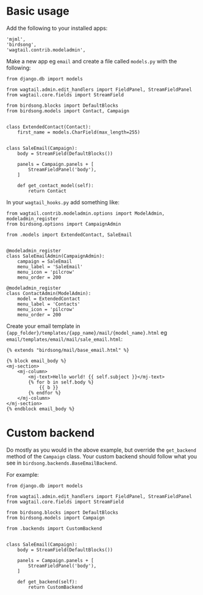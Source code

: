 # Basic usage

Add the following to your installed apps:

```
'mjml',
'birdsong',
'wagtail.contrib.modeladmin',
```

Make a new app eg `email` and create a file called `models.py` with the following:

```
from django.db import models

from wagtail.admin.edit_handlers import FieldPanel, StreamFieldPanel
from wagtail.core.fields import StreamField

from birdsong.blocks import DefaultBlocks
from birdsong.models import Contact, Campaign


class ExtendedContact(Contact):
    first_name = models.CharField(max_length=255)


class SaleEmail(Campaign):
    body = StreamField(DefaultBlocks())

    panels = Campaign.panels + [
        StreamFieldPanel('body'),
    ]

    def get_contact_model(self):
        return Contact
```

In your `wagtail_hooks.py` add something like:

```
from wagtail.contrib.modeladmin.options import ModelAdmin, modeladmin_register
from birdsong.options import CampaignAdmin

from .models import ExtendedContact, SaleEmail


@modeladmin_register
class SaleEmailAdmin(CampaignAdmin):
    campaign = SaleEmail
    menu_label = 'SaleEmail'
    menu_icon = 'pilcrow'
    menu_order = 200

@modeladmin_register
class ContactAdmin(ModelAdmin):
    model = ExtendedContact
    menu_label = 'Contacts'
    menu_icon = 'pilcrow'
    menu_order = 200

```

Create your email template in `{app_folder}/templates/{app_name}/mail/{model_name}.html` eg `email/templates/email/mail/sale_email.html`:

```
{% extends "birdsong/mail/base_email.html" %}

{% block email_body %}
<mj-section>
    <mj-column>
        <mj-text>Hello world! {{ self.subject }}</mj-text>
        {% for b in self.body %}
            {{ b }}
        {% endfor %}
    </mj-column>
</mj-section>
{% endblock email_body %}
```

# Custom backend

Do mostly as you would in the above example, but override the `get_backend` method of the `Campaign` class. Your custom backend should follow what you see in `birdsong.backends.BaseEmailBackend`.

For example:

```
from django.db import models

from wagtail.admin.edit_handlers import FieldPanel, StreamFieldPanel
from wagtail.core.fields import StreamField

from birdsong.blocks import DefaultBlocks
from birdsong.models import Campaign

from .backends import CustomBackend


class SaleEmail(Campaign):
    body = StreamField(DefaultBlocks())

    panels = Campaign.panels + [
        StreamFieldPanel('body'),
    ]

    def get_backend(self):
        return CustomBackend
```
